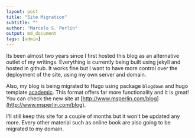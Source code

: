 ```yaml
---
layout: post
title: "Site Migration"
subtitle: ""
author: "Marcelo S. Perlin"
output: md_document
tags: [admin]
---
```



Its been almost two years since I first hosted this blog as an alternative outlet of my writings. Everything is currently being built using jekyll and hosted in github. It works fine but I want to have more control over the deployment of the site, using my own server and domain.

Also, my blog is being migrated to Hugo using package `blogdown` and hugo template [academic](https://themes.gohugo.io/academic/). This format offers far more functionality and it is great! You can check the new site at [http://www.msperlin.com/blog](http://www.msperlin.com/blog). 

I'll still keep this site for a couple of months but it won't be updated any more. Every other material such as online book are also going to be migrated to my domain. 
